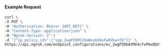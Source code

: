 <!-- Code generated for API Clients. DO NOT EDIT. -->

#### Example Request

```bash
curl \
-X PUT \
-H "Authorization: Bearer {API_KEY}" \
-H "Content-Type: application/json" \
-H "Ngrok-Version: 2" \
-d '{"ip_policy_ids":["ipp_2wgPZSM11OaWxubVAsFwRZkwn7b"]}' \
https://api.ngrok.com/endpoint_configurations/ec_2wgPZObAYMV4cfvPHxOQnYMaeO0/ip_policy
```
